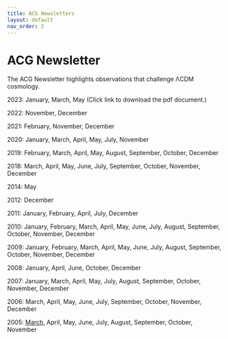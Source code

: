 ```yaml
---
title: ACG Newsletters
layout: default
nav_order: 2
---
```


# ACG Newsletter

The ACG Newsletter highlights observations that challenge ΛCDM cosmology.

2023: January, March, May (Click link to download the pdf document.)

2022: November, December

2021: February, November, December

2020: January, March, April, May, July, November

2019: February, March, April, May, August, September, October, December

2018: March, April, May, June, July, September, October, November, December

2014: May

2012: December

2011: January, February, April, July, December

2010: January, February, March, April, May, June, July, August, September, October, November, December

2009: January, February, March, April, May, June, July, August, September, October, November, December

2008: January, April, June, October, December

2007: January, March, April, May, July, August, September, October, November, December

2006: March, April, May, June, July, September, October, November, December

2005: [March](./2005acg03newsletter.pdf), April, May, June, July, August, September, October, November
